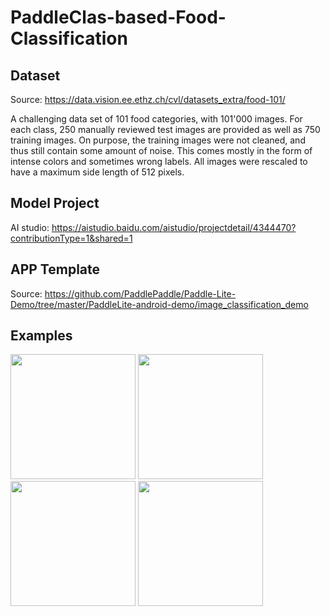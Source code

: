 # PaddleClas-based-Food-Classification



## Dataset

Source: https://data.vision.ee.ethz.ch/cvl/datasets_extra/food-101/

A challenging data set of 101 food categories, with 101'000 images. For each class, 250 manually reviewed test images are provided as well as 750 training images. On purpose, the training images were not cleaned, and thus still contain some amount of noise. This comes mostly in the form of intense colors and sometimes wrong labels. All images were rescaled to have a maximum side length of 512 pixels.

## Model Project
AI studio: https://aistudio.baidu.com/aistudio/projectdetail/4344470?contributionType=1&shared=1

## APP Template

Source: https://github.com/PaddlePaddle/Paddle-Lite-Demo/tree/master/PaddleLite-android-demo/image_classification_demo



## Examples
<div>
<img src="https://user-images.githubusercontent.com/71536778/179149306-a14cdd71-c4c6-473b-b9df-09a82d0667b5.jpg" width = "200"  />
<img src="https://user-images.githubusercontent.com/71536778/179149310-d3e692bf-48b1-48d6-afcc-67b11249e579.jpg" width = "200"  />
<img src="https://user-images.githubusercontent.com/71536778/179149314-4045910d-eb09-4457-b588-6e3991e5ebb9.jpg" width = "200"  />
<img src="https://user-images.githubusercontent.com/71536778/179342990-137ca084-2142-4003-adeb-2a3b75cc1dee.gif" width = "200"  />
</div>
